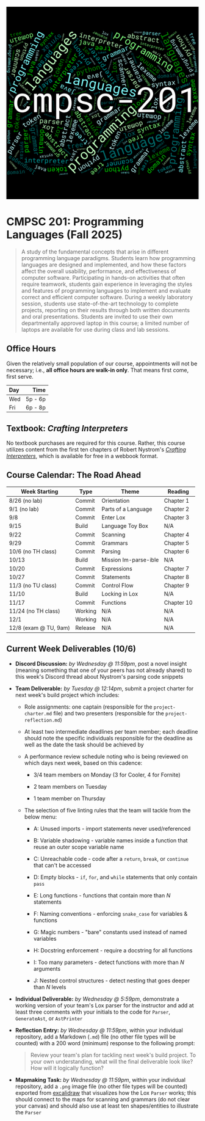 ![CMPSC 201 word cloud](../assets/allegheny-college-cmpsc-201-fall-2025.png)

# CMPSC 201: Programming Languages (Fall 2025)

> A study of the fundamental concepts that arise in different programming
language paradigms. Students learn how programming languages are designed and
implemented, and how these factors affect the overall usability, performance,
and effectiveness of computer software. Participating in hands-on activities
that often require teamwork, students gain experience in leveraging the styles
and features of programming languages to implement and evaluate correct and
efficient computer software. During a weekly laboratory session, students use
state-of-the-art technology to complete projects, reporting on their results
through both written documents and oral presentations. Students are invited to
use their own departmentally approved laptop in this course; a limited number of
laptops are available for use during class and lab sessions.

## Office Hours

Given the relatively small population of our course, appointments will not be
necessary; i.e., **all office hours are walk-in only**. That means first come,
first serve.

| Day | Time          |
| :-- | ------------: |
| Wed | 5p - 6p       |
| Fri | 6p - 8p       |

## Textbook: *Crafting Interpreters*

No textbook purchases are required for this course. Rather, this course utilizes
content from the first ten chapters of Robert Nystrom's
[*Crafting Interpreters*](https://craftinginterpreters.com/contents.html), which
is available for free in a webbook format.

## Course Calendar: The Road Ahead

| Week Starting            | Type      | Theme                    | Reading    |
| ------------------------ | --------- | ------------------------ | ---------- |
| 8/26 (no lab)            | Commit    | Orientation              | Chapter 1  |
| 9/1 (no lab)             | Commit    | Parts of a Language      | Chapter 2  |
| 9/8                      | Commit    | Enter Lox                | Chapter 3  |
| 9/15                     | Build     | Language Toy Box         | N/A        |
| 9/22                     | Commit    | Scanning                 | Chapter 4  |
| 9/29                     | Commit    | Grammars                 | Chapter 5  |
| 10/6 (no TH class)       | Commit    | Parsing                  | Chapter 6  |
| 10/13                    | Build     | Mission Im-parse-ible    | N/A        |
| 10/20                    | Commit    | Expressions              | Chapter 7  |
| 10/27                    | Commit    | Statements               | Chapter 8  |
| 11/3 (no TU class)       | Commit    | Control Flow             | Chapter 9  |
| 11/10                    | Build     | Locking in Lox           | N/A        |
| 11/17                    | Commit    | Functions                | Chapter 10 |
| 11/24 (no TH class)      | Working   | N/A                      | N/A        |
| 12/1                     | Working   | N/A                      | N/A        |
| 12/8 (exam @ TU, 9am)    | Release   | N/A                      | N/A        |

## Current Week Deliverables (10/6)

- **Discord Discussion:** *by Wednesday @ 11:59pm*, post a novel insight
  (meaning something that one of your peers has not already shared) to this
  week's Discord thread about Nystrom's parsing code snippets

- **Team Deliverable:** *by Tuesday @ 12:14pm*, submit a project charter for
  next week's build project which includes:

  - Role assignments: one captain (responsible for the `project-charter.md`
    file) and two presenters (responsible for the `project-reflection.md`)

  - At least two intermediate deadlines per team member; each deadline should
    note the specific individuals responsible for the deadline as well as the
    date the task should be achieved by

  - A performance review schedule noting who is being reviewed on which days
    next week, based on this cadence:

    - 3/4 team members on Monday (3 for Cooler, 4 for Fornite)

    - 2 team members on Tuesday

    - 1 team member on Thursday

  - The selection of five linting rules that the team will tackle from the below
    menu:

    - A: Unused imports - import statements never used/referenced

    - B: Variable shadowing - variable names inside a function that reuse an
      outer scope variable name

    - C: Unreachable code - code after a `return`, `break`, or `continue` that
      can't be accessed

    - D: Empty blocks - `if`, `for`, and `while` statements that only contain
      `pass`

    - E: Long functions - functions that contain more than *N* statements

    - F: Naming conventions - enforcing `snake_case` for variables & functions

    - G: Magic numbers - "bare" constants used instead of named variables

    - H: Docstring enforcement - require a docstring for all functions
    
    - I: Too many parameters - detect functions with more than *N* arguments

    - J: Nested control structures - detect nesting that goes deeper than *N*
      levels

- **Individual Deliverable:** *by Wednesday @ 5:59pm*, demonstrate a working
  version of your team's Lox parser for the instructor and add at least three
  comments with your initials to the code for `Parser`, `GenerateAst`, or
  `AstPrinter`

- **Reflection Entry:** *by Wednesday @ 11:59pm*, within your individual
  repository, add a Markdown (`.md`) file (no other file types will be counted)
  with a 200 word (minimum) response to the following prompt:
  
  > Review your team's plan for tackling next week's build project. To your own
  > understanding, what will the final deliverable look like? How will it
  > logically function?

- **Mapmaking Task:** *by Wednesday @ 11:59pm*, within your individual
  repository, add a `.png` image file (no other file types will be counted)
  exported from [excalidraw](https://excalidraw.com/) that visualizes how the
  Lox `Parser` works; this should connect to the maps for scanning and grammars
  (do not clear your canvas) and should also use at least ten shapes/entities
  to illustrate the `Parser`
